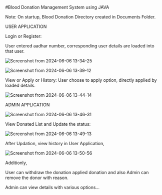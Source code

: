 #Blood Donation Management System using JAVA 

Note: On startup, Blood Donation Directory created in Documents Folder.

USER APPLICATION
	
Login or Register:
  	
   User entered aadhar number, corresponding user details are loaded into that user.
		
  ![Screenshot from 2024-06-06 13-34-25](https://github.com/ap2323/Blood-Donation/assets/91046006/77cdfea7-397d-406e-aaab-c70cb0efebb3)
  
  ![Screenshot from 2024-06-06 13-39-12](https://github.com/ap2323/Blood-Donation/assets/91046006/aa2c25ff-2a6d-4385-a3a9-5d7a238d4148)
  
  View or Apply or History:
	User choose to apply option, directly applied by loaded details.
  	
  ![Screenshot from 2024-06-06 13-44-14](https://github.com/ap2323/Blood-Donation/assets/91046006/8409b772-1caf-420f-bc69-9330dec89c29)

ADMIN APPLICATION

  ![Screenshot from 2024-06-06 13-46-31](https://github.com/ap2323/Blood-Donation/assets/91046006/a14db625-8d94-4a94-9c01-88c3bd90a8e6)
  
  View Donated List and Update the status:

  ![Screenshot from 2024-06-06 13-49-13](https://github.com/ap2323/Blood-Donation/assets/91046006/8bbed5cb-015e-40dc-ac8c-af4f2eb6d893)

After Updation, view history in User Application,

  ![Screenshot from 2024-06-06 13-50-56](https://github.com/ap2323/Blood-Donation/assets/91046006/51dc728c-9d03-49fe-a46e-7857ea09fe12)
  
Additionly, 

  User can withdraw the donation applied donation and also Admin can remove the donor with reason.

  Admin can view details with various options...
  

  
  

